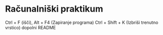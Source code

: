 # Računalniški praktikum
Ctrl + F (išči), 
Alt + F4 (Zapiranje programa)
Ctrl + Shift + K (Izbriši trenutno vrstico)
dopolni README
